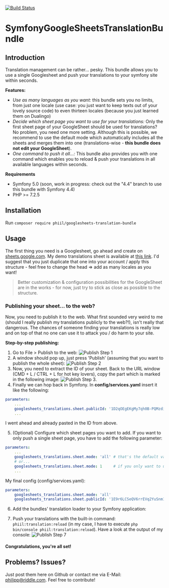 [![Build Status](https://travis-ci.org/philipp-riddle/SymfonyGoogleSheetsTranslationBundle.svg?branch=master)](https://travis-ci.org/philipp-riddle/SymfonyGoogleSheetsTranslationBundle)

# SymfonyGoogleSheetsTranslationBundle

## Introduction
Translation management can be rather... pesky. This bundle allows you to use a single Googlesheet and push your translations to your symfony site within seconds.

**Features:**
- *Use as many languages as you want:* this bundle sets you no limits, from just one locale (use case: you just want to keep texts out of your lovely source code) to even thirteen locales (because you just learned them on Dualingo)
- *Decide which sheet page you want to use for your translations:* Only the first sheet page of your GoogleSheet should be used for translations? No problem, you need one more setting. Although this is possible, we recommend to use the default mode which automatically includes all the sheets and merges them into one (translations-wise - **this bundle does not edit your GoogleSheet**).
- *One command to push it all...:* This bundle also provides you with one command which enables you to reload & push your translations in all available languages within seconds.

**Requirements**
- Symfony 5.0 (soon, work in progress: check out the "4.4" branch to use this bundle with Symfony 4.4)
- PHP >= 7.2.5

## Installation
Run `composer require phiil/googlesheets-translation-bundle`

## Usage
The first thing you need is a Googlesheet, go ahead and create on [sheets.google.com](https://sheets.google.com). My demo translations sheet is available at [this link](https://docs.google.com/spreadsheets/d/1D2qOEgEKgMy7qh0B-PQMzdil8AoE5NvYMsNuusqM-IA/edit?usp=sharing). I'd suggest that you just duplicate that one into your account / apply this structure - feel free to change the head => add as many locales as you want!
> Better customization & configuration possibilities for the GoogleSheet are in the works - for now, just try to stick as close as possible to the structure.

### Publishing your sheet... to the web?
Now, you need to publish it to the web. What first sounded very weird to me (should I really publish my translations publicly to the web?!), isn't really that dangerous. The chances of someone finding your translations is really low and on top of that no one can use it to attack you / do harm to your site.

**Step-by-step publishing:**
1. Go to File > Publish to the web: ![Publish Step 1](https://i.imgur.com/kpJj7nb.png)
2. A window should pop up, just press 'Publish' (assuming that you want to publish the whole sheet): ![Publish Step 2](https://i.imgur.com/TrIhthz.png)
3. Now, you need to extract the ID of your sheet. Back to the URL window (CMD + L / CTRL + L for hot key lovers), copy the part  which is marked in the following image: ![Publish Step 3](https://i.imgur.com/yG0kXEi.png).
4. Finally we can hop back in Symfony. In **config/services.yaml** insert it like the following:
```yaml
parameters:
    ...
    googlesheets_translations.sheet.publicId: '1D2qOEgEKgMy7qh0B-PQMzdil8AoE5NvYMsNuusqM-IA'
    ...
```
I went ahead and already pasted in the ID from above.

5. (Optional) Configure which sheet pages you want to add. If you want to only push a single sheet page, you have to add the following parameter:
```yaml
parameters:
    ...
    googlesheets_translations.sheet.mode: 'all' # that's the default value
    # or...
    googlesheets_translations.sheet.mode: 1     # if you only want to use the first sheet page for your translations
    ...
```
My final config (config/services.yaml):
```yaml
parameters:
    googlesheets_translations.sheet.mode: 'all'
    googlesheets_translations.sheet.publicId: '1E9r6LCSeQV6rrEVq2YuSnm1OEbbTjgc50G9OHHUvihk'
```

6. Add the bundles' translation loader to your Symfony application:

7. Push your translations with the built-in command: `phiil:translation:reload` (in my case, I have to execute `php bin/console phiil:translation:reload`). Have a look at the output of my console: ![Publish Step 7](https://i.imgur.com/dF5AzTX.png)


#### Congratulations, you're all set!

## Problems? Issues?
Just post them here on Github or contact me via E-Mail: [philipp@riddle.com](mailto:philipp@riddle.com). Feel free to contribute!
